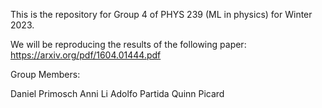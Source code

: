 This is the repository for Group 4 of PHYS 239 (ML in physics) for Winter 2023.

We will be reproducing the results of the following paper: https://arxiv.org/pdf/1604.01444.pdf

Group Members:

Daniel Primosch
Anni Li
Adolfo Partida
Quinn Picard
